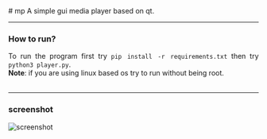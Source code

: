 <div align = "justify">
# mp
A simple gui media player based on qt.
<hr>

### How to run?
To run the program first try ```pip install -r requirements.txt``` then try ```python3 player.py```.<br>
**Note**: if you are using linux based os try to run without being root.<br><br>
<hr>

### screenshot
![screenshot]("./mp-screenshot.png")
</div>
